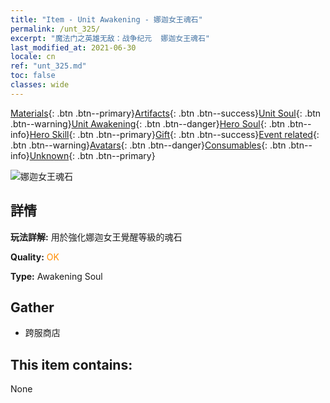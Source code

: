 ```yaml
---
title: "Item - Unit Awakening - 娜迦女王魂石"
permalink: /unt_325/
excerpt: "魔法门之英雄无敌：战争纪元  娜迦女王魂石"
last_modified_at: 2021-06-30
locale: cn
ref: "unt_325.md"
toc: false
classes: wide
---
```

 [Materials](/ItemsCN/){: .btn .btn--primary}[Artifacts](/ItemsCN/Artifacts/){: .btn .btn--success}[Unit Soul](/ItemsCN/UnitSoul/){: .btn .btn--warning}[Unit Awakening](/ItemsCN/UnitAwakening/){: .btn .btn--danger}[Hero Soul](/ItemsCN/HeroSoul/){: .btn .btn--info}[Hero Skill](/ItemsCN/HeroSkill/){: .btn .btn--primary}[Gift](/ItemsCN/Gift/){: .btn .btn--success}[Event related](/ItemsCN/Events/){: .btn .btn--warning}[Avatars](/ItemsCN/Avatars/){: .btn .btn--danger}[Consumables](/ItemsCN/Consumables/){: .btn .btn--info}[Unknown](/ItemsCN/Unknown/){: .btn .btn--primary}

 ![娜迦女王魂石](/images/u/tia_shenv.jpg)

## 詳情
 **玩法詳解:** 用於強化娜迦女王覺醒等級的魂石

 **Quality:** <span style="color: #FF8C00">OK</span>

 **Type:** Awakening Soul

## Gather

*    跨服商店 

## This item contains:

  None

